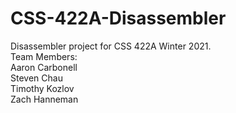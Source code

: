 # CSS-422A-Disassembler
Disassembler project for CSS 422A Winter 2021.  
Team Members:  
Aaron Carbonell  
Steven Chau  
Timothy Kozlov  
Zach Hanneman
